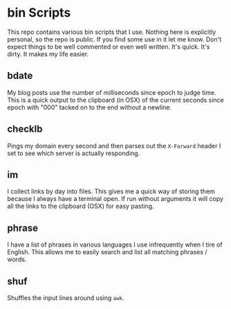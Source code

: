 # bin Scripts

This repo contains various bin scripts that I use. Nothing here is explicitly personal, so the repo is public. If you find some use in it let me know. Don't expect things to be well commented or even well written. It's quick. It's dirty. It makes my life easier.

## bdate

My blog posts use the number of milliseconds since epoch to judge time. This is a quick output to the clipboard (in OSX) of the current seconds since epoch with "000" tacked on to the end without a newline.

## checklb

Pings my domain every second and then parses out the `X-Forward` header I set to see which server is actually responding.

## im

I collect links by day into files. This gives me a quick way of storing them because I always have a terminal open. If run without arguments it will copy all the links to the clipboard (OSX) for easy pasting.

## phrase

I have a list of phrases in various languages I use infrequently when I tire of English. This allows me to easily search and list all matching phrases / words.

## shuf

Shuffles the input lines around using `awk`.
